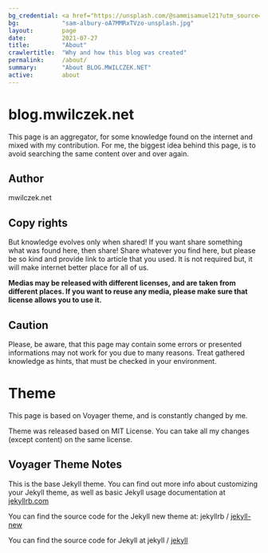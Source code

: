 ```yaml
---
bg_credential: <a href="https://unsplash.com/@sammisamuel21?utm_source=unsplash&utm_medium=referral&utm_content=creditCopyText">Sam Albury</a> on <a href="https://unsplash.com/?utm_source=unsplash&utm_medium=referral&utm_content=creditCopyText">Unsplash</a>
bg:            "sam-albury-oA7MMRxTVzo-unsplash.jpg"
layout:        page
date:          2021-07-27
title:         "About"
crawlertitle:  "Why and how this blog was created"
permalink:     /about/
summary:       "About BLOG.MWILCZEK.NET"
active:        about
---
```


# blog.mwilczek.net

This page is an aggregator, for some knowledge found on the internet and mixed with my contribution.
For me, the biggest idea behind this page, is to avoid searching the same content over and over again.

## Author

mwilczek.net

## Copy rights

But knowledge evolves only when shared! If you want share something what was found here, then share!
Share whatever you find here, but please be so kind and provide link to article that you used.
It is not required but, it will make internet better place for all of us.

**Medias may be released with different licenses, and are taken from different places.
If you want to reuse any media, please make sure that license allows you to use it.**

## Caution

Please, be aware, that this page may contain some errors or presented informations may not work for you due to many reasons.
Treat gathered knowledge as hints, that must be checked in your environment.

# Theme

This page is based on Voyager theme, and is constantly changed by me.

Theme was released based on MIT License. You can take all my changes (except content) on the same license.

## Voyager Theme Notes

This is the base Jekyll theme. You can find out more info about customizing your Jekyll theme, as well as basic Jekyll usage documentation at [jekyllrb.com](http://jekyllrb.com/)

You can find the source code for the Jekyll new theme at:
jekyllrb /
[jekyll-new](https://github.com/jglovier/jekyll-new)

You can find the source code for Jekyll at
jekyll /
[jekyll](https://github.com/jekyll/jekyll)
